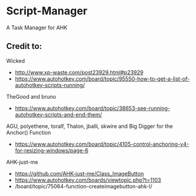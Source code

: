 # Script-Manager #
A Task Manager for AHK

## Credit to:

Wicked
- http://www.xp-waste.com/post23929.html#p23929
- https://www.autohotkey.com/board/topic/95550-how-to-get-a-list-of-autohotkey-scripts-running/

TheGood and bruno
- https://www.autohotkey.com/board/topic/38653-see-running-autohotkey-scripts-and-end-them/

AGU, polyethene, toralf, Thalon, jballi, skwire and Big Digger	for the Anchor() Function
- https://www.autohotkey.com/board/topic/4105-control-anchoring-v4-for-resizing-windows/page-6

AHK-just-me
- https://github.com/AHK-just-me/Class_ImageButton
- https://www.autohotkey.com/boards/viewtopic.php?t=1103
- /board/topic/75064-function-createimagebutton-ahk-l/

